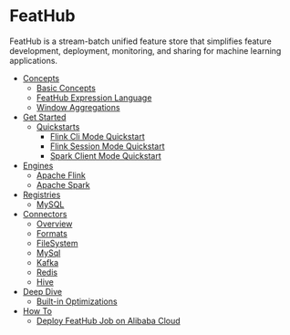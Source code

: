 # FeatHub

FeatHub is a stream-batch unified feature store that simplifies feature
development, deployment, monitoring, and sharing for machine learning
applications.

- [Concepts](concepts/_index.md)
	- [Basic Concepts](concepts/basic-concepts.md)
	- [FeatHub Expression Language](concepts/expression-language.md)
	- [Window Aggregations](concepts/window_aggregation.md)
- [Get Started](get-started/_index.md)
	- [Quickstarts](get-started/quickstarts/_index.md)
		- [Flink Cli Mode Quickstart](get-started/quickstarts/flink-cli-mode.md)
		- [Flink Session Mode Quickstart](get-started/quickstarts/flink-session-mode.md)
		- [Spark Client Mode Quickstart](get-started/quickstarts/spark-client-mode.md)
- [Engines](engines/_index.md)
	- [Apache Flink](engines/flink.md)
	- [Apache Spark](engines/spark.md)
- [Registries](registries/_index.md)
  - [MySQL](registries/mysql.md)
- [Connectors](connectors/_index.md)
  - [Overview](connectors/overview.md) 
  - [Formats](connectors/formats/_index.md)
  - [FileSystem](connectors/filesystem.md)
  - [MySql](connectors/mysql.md)
  - [Kafka](connectors/kafka.md)
  - [Redis](connectors/redis.md)
  - [Hive](connectors/hive.md)
- [Deep Dive](deep-dive/_index.md)
	- [Built-in Optimizations](deep-dive/optimizations.md)
- [How To](how-to/_index.md)
  - [Deploy FeatHub Job on Alibaba Cloud](how-to/deploy-on-alibaba-cloud.md)
